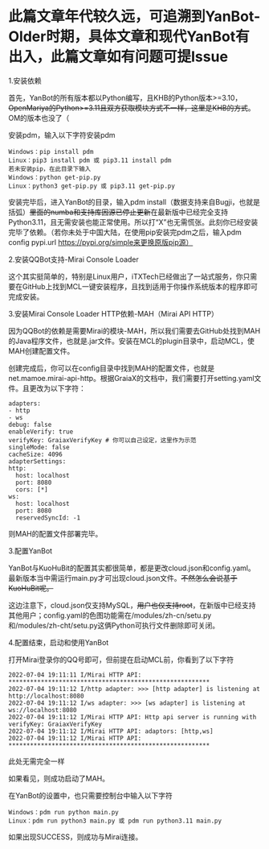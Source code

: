 # 此篇文章年代较久远，可追溯到YanBot-Older时期，具体文章和现代YanBot有出入，此篇文章如有问题可提Issue
1.安装依赖

首先，YanBot的所有版本都以Python编写，且KHB的Python版本>=3.10，<del>OpenMariya的Python>=3.11且双方获取模块方式不一样，这里是KHB的方式</del>。OM的版本也没了（

安装pdm，输入以下字符安装pdm

    Windows：pip install pdm
    Linux：pip3 install pdm 或 pip3.11 install pdm
    若未安装pip，在此目录下输入
    Windows：python get-pip.py
    Linux：python3 get-pip.py 或 pip3.11 get-pip.py
安装完毕后，进入YanBot的目录，输入pdm install（数据支持来自Bugji，也就是括弧）<del>里面的numba和支持库因源已停止更新</del>在最新版中已经完全支持Python3.11，且无需安装也能正常使用。所以打“X”也无需慌张。此刻你已经安装完毕了依赖。（若你未处于中国大陆，在使用pip安装完pdm之后，输入pdm config pypi.url https://pypi.org/simple来更换原版pip源）

2.安装QQBot支持-Mirai Console Loader

这个其实挺简单的，特别是Linux用户，iTXTech已经做出了一站式服务，你只需要在GitHub上找到MCL一键安装程序，且找到适用于你操作系统版本的程序即可完成安装。

3.安装Mirai Console Loader HTTP依赖-MAH（Mirai API HTTP）

因为QQBot的依赖是需要Mirai的模块-MAH，所以我们需要去GitHub处找到MAH的Java程序文件，也就是.jar文件。安装在MCL的plugin目录中，启动MCL，使MAH创建配置文件。

创建完成后，你可以在config目录中找到MAH的配置文件，也就是net.mamoe.mirai-api-http。根据GraiaX的文档中，我们需要打开setting.yaml文件。且更改为以下字符： 
  
    adapters:
    - http
    - ws
    debug: false
    enableVerify: true
    verifyKey: GraiaxVerifyKey # 你可以自己设定，这里作为示范
    singleMode: false
    cacheSize: 4096
    adapterSettings:
    http:
      host: localhost
      port: 8080
      cors: [*]
    ws:
      host: localhost
      port: 8080
      reservedSyncId: -1
则MAH的配置文件部署完毕。

3.配置YanBot
    
YanBot与KuoHuBit的配置其实都很简单，都是更改cloud.json和config.yaml。最新版本当中需运行main.py才可出现cloud.json文件。<del>不然怎么会说基于KuoHuBit呢。</del>

这边注意下，cloud.json仅支持MySQL，<del>用户也仅支持root</del>，在新版中已经支持其他用户；config.yaml的色图功能需在/modules/zh-cn/setu.py和/modules/zh-cht/setu.py这俩Python可执行文件删除即可关闭。

4.配置结束，启动和使用YanBot

打开Mirai登录你的QQ号即可，但前提在启动MCL前，你看到了以下字符 

    2022-07-04 19:11:11 I/Mirai HTTP API: ********************************************************
    2022-07-04 19:11:12 I/http adapter: >>> [http adapter] is listening at http://localhost:8080
    2022-07-04 19:11:12 I/ws adapter: >>> [ws adapter] is listening at ws://localhost:8080
    2022-07-04 19:11:12 I/Mirai HTTP API: Http api server is running with verifyKey: GraiaxVerifyKey
    2022-07-04 19:11:12 I/Mirai HTTP API: adaptors: [http,ws]
    2022-07-04 19:11:12 I/Mirai HTTP API: ********************************************************

此处无需完全一样

如果看见，则成功启动了MAH。

在YanBot的设置中，也只需要控制台中输入以下字符

    Windows：pdm run python main.py
    Linux：pdm run python3 main.py 或 pdm run python3.11 main.py

如果出现SUCCESS，则成功与Mirai连接。
